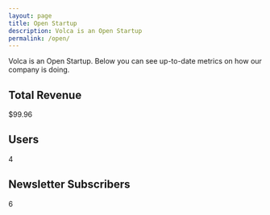 ```yaml
---
layout: page
title: Open Startup
description: Volca is an Open Startup
permalink: /open/
---
```


Volca is an Open Startup. Below you can see up-to-date metrics on how our company is doing.

## Total Revenue

$99.96

## Users

4

## Newsletter Subscribers

6
